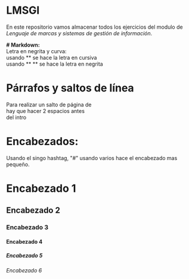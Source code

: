 # LMSGI
En este repositorio vamos almacenar todos los ejercicios del modulo de *Lenguaje de marcas y sistemas de gestión de información*.

**# Markdown:**   
Letra en negrita y curva:   
usando ** se hace la letra en cursiva   
usando ** ** se hace la letra en negrita

# **Párrafos y saltos de línea**
Para realizar un salto de página de  
hay que hacer 2 espacios antes  
del intro

# Encabezados:
Usando el singo hashtag, "#" usando varios hace el encabezado mas pequeño.
# Encabezado 1
## Encabezado 2
### Encabezado 3
#### Encabezado 4
##### Encabezado 5
###### Encabezado 6

